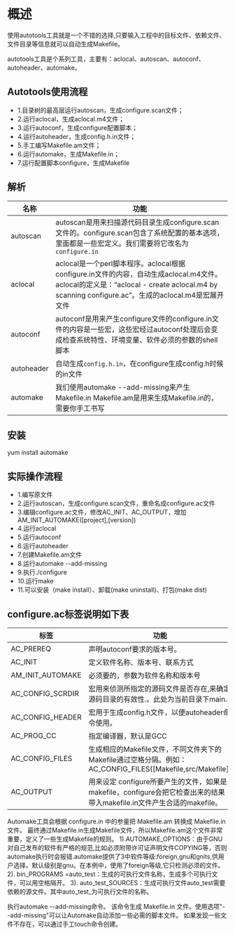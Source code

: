 # 概述
使用autotools工具就是一个不错的选择,只要输入工程中的目标文件、依赖文件、文件目录等信息就可以自动生成Makefile。

autotools工具是个系列工具，主要有：aclocal、autoscan、autoconf、autoheader、automake。

## Autotools使用流程
+ 1.目录树的最高层运行autoscan，生成configure.scan文件；
+ 2.运行aclocal，生成aclocal.m4文件；
+ 3.运行autoconf，生成configure配置脚本；
+ 4.运行autoheader，生成config.h.in文件；
+ 5.手工编写Makefile.am文件；
+ 6.运行automake，生成Makefile.in；
+ 7.运行配置脚本configure，生成Makefile

## 解析
|名称|功能|
|---|---|
|autoscan|autoscan是用来扫描源代码目录生成configure.scan文件的。configure.scan包含了系统配置的基本选项，里面都是一些宏定义。我们需要将它改名为 `configure.in`|
|aclocal|aclocal是一个perl脚本程序。aclocal根据configure.in文件的内容，自动生成aclocal.m4文件。aclocal的定义是：“aclocal - create aclocal.m4 by scanning configure.ac”。生成的aclocal.m4是宏展开文件|
|autoconf|autoconf是用来产生configure文件的configure.in文件的内容是一些宏，这些宏经过autoconf处理后会变成检查系统特性、环境变量、软件必须的参数的shell脚本|
|autoheader|自动生成`config.h.in`，在configure生成config.h时候的in文件|
|automake|我们使用automake --add-missing来产生Makefile.in Makefile.am是用来生成Makefile.in的，需要你手工书写|

## 安装
yum install automake

## 实际操作流程
+ 1.编写原文件
+ 2.运行autoscan，生成configure.scan文件，重命名成configure.ac文件
+ 3.编辑configure.ac文件，修改AC_INIT、AC_OUTPUT，增加AM_INIT_AUTOMAKE([project],[version])
+ 4.运行aclocal
+ 5.运行autoconf
+ 6.运行autoheader
+ 7.创建Makefile.am文件
+ 8.运行automake --add-missing
+ 9.执行./configure
+ 10.运行make
+ 11.可以安装（make install）、卸载(make uninstall)、打包(make dist)

## configure.ac标签说明如下表
| 标签 | 功能 |
| ---- | ---- |
| AC_PREREQ	| 声明autoconf要求的版本号。 |
| AC_INIT			| 定义软件名称、版本号、联系方式 |
| AM_INIT_AUTOMAKE	| 必须要的，参数为软件名称和版本号 |
| AC_CONFIG_SCRDIR	| 宏用来侦测所指定的源码文件是否存在,来确定源码目录的有效性.。此处为当前目录下main.c |
| AC_CONFIG_HEADER	| 宏用于生成config.h文件，以便autoheader命令使用。 |
| AC_PROG_CC		| 指定编译器，默认是GCC |
| AC_CONFIG_FILES	| 生成相应的Makefile文件，不同文件夹下的Makefile通过空格分隔。例如：AC_CONFIG_FILES([Makefile,src/Makefile]) |
| AC_OUTPUT         | 用来设定 configure所要产生的文件，如果是makefile，configure会把它检查出来的结果带入makefile.in文件产生合适的makefile。 |

Automake工具会根据 configure.in 中的参量把 Makefile.am 转换成 Makefile.in文件。
最终通过Makefile.in生成Makefile文件，所以Makefile.am这个文件非常重要，定义了一些生成Makefile的规则。
1).AUTOMAKE_OPTIONS：由于GNU对自己发布的软件有严格的规范,比如必须附带许可证声明文件COPYING等，否则automake执行时会报错.automake提供了3中软件等级:foreign,gnu和gnits,供用户选择。默认级别是gnu。在本例中，使用了foreign等级,它只检测必须的文件。
2). bin_PROGRAMS =auto_test：生成的可执行文件名称，生成多个可执行文件，可以用空格隔开。
3). auto_test_SOURCES：生成可执行文件auto_test需要依赖的源文件。其中auto_test_为可执行文件的名称。

执行automake --add-missing命令。
该命令生成 Makefile.in 文件。使用选项"--add-missing"可以让Automake自动添加一些必需的脚本文件。
如果发现一些文件不存在，可以通过手工touch命令创建。


